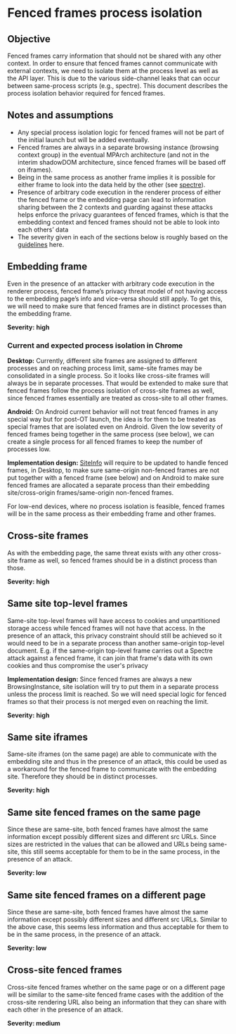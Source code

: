 # Fenced frames process isolation

## Objective

Fenced frames carry information that should not be shared with any other context. In order to ensure that fenced frames cannot communicate with external contexts, we need to isolate them at the process level as well as the API layer. This is due to the various side-channel leaks that can occur between same-process scripts (e.g., spectre). This document describes the process isolation behavior required for fenced frames.


## Notes and assumptions



*   Any special process isolation logic for fenced frames will not be part of the initial launch but will be added eventually.
*   Fenced frames are always in a separate browsing instance (browsing context group) in the eventual MPArch architecture (and not in the interim shadowDOM architecture, since fenced frames will be based off on iframes).
*   Being in the same process as another frame implies it is possible for either frame to look into the data held by the other (see [spectre](https://spectreattack.com/)).
*   Presence of arbitrary code execution in the renderer process of either the fenced frame or the embedding page can lead to information sharing between the 2 contexts and guarding against these attacks helps enforce the privacy guarantees of fenced frames, which is that the embedding context and fenced frames should not be able to look into each others’ data
*   The severity given in each of the sections below is roughly based on the [guidelines](https://chromium.googlesource.com/chromium/src/+/refs/heads/main/docs/security/severity-guidelines.md) here.


## Embedding frame

Even in the presence of an attacker with arbitrary code execution in the renderer process,  fenced frame’s privacy threat model of not having access to the embedding page’s info and vice-versa should still apply. To get this, we will need to make sure that fenced frames are in distinct processes than the embedding frame.

**Severity:** **high** 


### Current and expected process isolation in Chrome

**Desktop:** Currently, different site frames are assigned to different processes and on reaching process limit, same-site frames may be consolidated in a single process. So it looks like cross-site frames will always be in separate processes. That would be extended to make sure that fenced frames follow the process isolation of cross-site frames as well, since fenced frames essentially are treated as cross-site to all other frames.

**Android:** On Android current behavior will not treat fenced frames in any special way but for post-OT launch, the idea is for them to be treated as special frames that are isolated even on Android. Given the low severity of fenced frames being together in the same process (see below), we can create a single process for all fenced frames to keep the number of processes low.

**Implementation design:** [SiteInfo](https://source.chromium.org/chromium/chromium/src/+/main:content/browser/site_info.h;l=43;bpv=1;bpt=1?q=SiteInfo&ss=chromium) will require to be updated to handle fenced frames, in Desktop, to make sure same-origin non-fenced frames are not put together with a fenced frame (see below) and on Android to make sure fenced frames are allocated a separate process than their embedding site/cross-origin frames/same-origin non-fenced frames.

For low-end devices, where no process isolation is feasible, fenced frames will be in the same process as their embedding frame and other frames.

 


## Cross-site frames

As with the embedding page, the same threat exists with any other cross-site frame as well, so fenced frames should be in a distinct process than those. 

**Severity:** **high**


## Same site top-level frames

Same-site top-level frames will have access to cookies and unpartitioned storage access while fenced frames will not have that access. 
In the presence of an attack, this privacy constraint should still be achieved so it would need to be in a separate process than another same-origin top-level document.  E.g. if the same-origin top-level frame carries out a Spectre attack against a fenced frame, it can join that frame's data with its own cookies and thus compromise the user's privacy

**Implementation design:** Since fenced frames are always a new BrowsingInstance, site isolation will try to put them in a separate process unless the process limit is reached. So we will need special logic for fenced frames so that their process is not merged even on reaching the limit.

**Severity:** **high**


## Same site iframes 

Same-site iframes (on the same page) are able to communicate with the embedding site and thus in the presence of an attack, this could be used as a workaround for the fenced frame to communicate with the embedding site. Therefore they should be in distinct processes.

**Severity:** **high**

 


## Same site fenced frames on the same page

Since these are same-site, both fenced frames have almost the same information except possibly different sizes and different src URLs. Since sizes are restricted in the values that can be allowed and URLs being same-site, this still seems acceptable for them to be in the same process, in the presence of an attack.

**Severity: low**


## Same site fenced frames on a different page

Since these are same-site, both fenced frames have almost the same information except possibly different sizes and different src URLs. Similar to the above case, this seems less information and thus acceptable for them to be in the same process, in the presence of an attack.

**Severity: low**


## Cross-site fenced frames

Cross-site fenced frames whether on the same page or on a different page will be similar to the same-site fenced frame cases with the addition of the cross-site rendering URL also being an information that they can share with each other in the presence of an attack. 

**Severity: medium**
